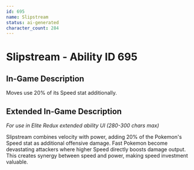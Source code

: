 ```yaml
---
id: 695
name: Slipstream
status: ai-generated
character_count: 284
---
```


# Slipstream - Ability ID 695

## In-Game Description
Moves use 20% of its Speed stat additionally.

## Extended In-Game Description
*For use in Elite Redux extended ability UI (280-300 chars max)*

Slipstream combines velocity with power, adding 20% of the Pokemon's Speed stat as additional offensive damage. Fast Pokemon become devastating attackers where higher Speed directly boosts damage output. This creates synergy between speed and power, making speed investment valuable.